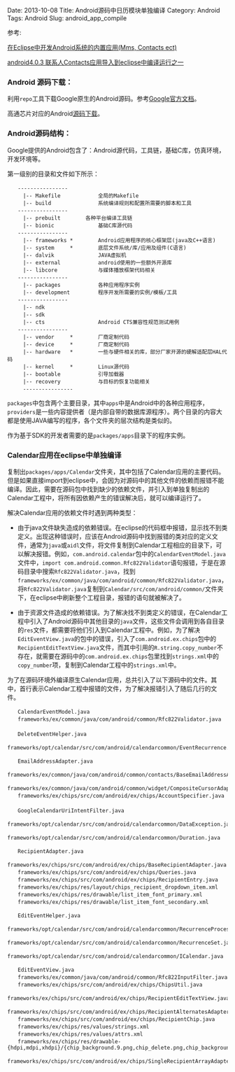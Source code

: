 Date: 2013-10-08
Title: Android源码中日历模块单独编译
Category: Android
Tags: Android
Slug: android_app_compile

参考:

[在Eclipse中开发Android系统的内置应用(Mms, Contacts ect)](http://blog.csdn.net/xixinyan/article/details/6942074)

[android4.0.3 联系人Contacts应用导入到eclipse中编译运行之一](http://blog.csdn.net/zhu_apollo/article/details/8760025)



### Android 源码下载：
利用`repo`工具下载Google原生的Android源码。参考[Google官方文档](http://source.android.com/source/downloading.html)。

高通芯片对应的Android[源码下载](https://www.codeaurora.org/xwiki/bin/QRD-Android/)。

### Android源码结构：
Google提供的Android包含了：Android源代码，工具链，基础C库，仿真环境，开发环境等。

第一级别的目录和文件如下所示：
```
　　----------------
　　　|-- Makefile            全局的Makefile
　　　|-- build               系统编译规则和配置所需要的脚本和工具
　　----------------
　　　|-- prebuilt        各种平台编译工具链
　　　|-- bionic              基础C库源代码
　　----------------
　　　|-- frameworks *        Android应用程序的核心框架层(java及C++语言)
　　　|-- system     *        底层文件系统/库/应用及组件(C语言)
　　　|-- dalvik              JAVA虚拟机
　　　|-- external            android使用的一些额外开源库
　　　|-- libcore             与媒体播放框架代码相关
　　----------------
　　　|-- packages            各种应用程序实例
　　　|-- development         程序开发所需要的实例/模板/工具
　　----------------
　　　|-- ndk
　　　|-- sdk
　　　|-- cts                 Android CTS兼容性规范测试用例
　　----------------
　　　|-- vendor     *        厂商定制代码
　　　|-- device     *        厂商定制代码
　　　|-- hardware   *        一些与硬件相关的库，部分厂家开源的硬解适配层HAL代码
　　　|-- kernel     *        Linux源代码
　　　|-- bootable            引导加载器
　　　|-- recovery            与目标的恢复功能相关
　　　----------------
```
`packages`中包含两个主要目录，其中`apps`中是Android中的各种应用程序，`providers`是一些内容提供者（是内部自带的数据库源程序）。两个目录的内容大都是使用JAVA编写的程序，各个文件夹的层次结构是类似的。

作为基于SDK的开发者需要的是`packages/apps`目录下的程序实例。

### Calendar应用在eclipse中单独编译

复制出`packages/apps/Calendar`文件夹，其中包括了Calendar应用的主要代码。但是如果直接import到eclipse中，会因为对源码中的其他文件的依赖而报错不能编译。因此，需要在源码包中找到缺少的依赖文件，并引入到单独复制出的Calendar工程中，将所有因依赖产生的错误解决后，就可以编译运行了。

解决Calendar应用的依赖文件时遇到两种类型：

* 由于java文件缺失造成的依赖错误。在eclipse的代码框中报错，显示找不到类定义。出现这种错误时，应该在Android源码中找到报错的类对应的定义文件，通常为`java`或`aidl`文件，将文件复制到Calendar工程相应的目录下，可以解决报错。例如，`com.android.calendar`包中的`CalendarEventModel.java`文件中，`import com.android.common.Rfc822Validator`语句报错，于是在源码目录中搜索`Rfc822Validator.java`，找到`frameworks/ex/common/java/com/android/common/Rfc822Validator.java`，将`Rfc822Validator.java`复制到`Calendar/src/com/android/common/`文件夹下，在eclipse中刷新整个工程目录，报错的语句就被解决了。

* 由于资源文件造成的依赖错误。为了解决找不到类定义的错误，在Calendar工程中引入了Android源码中其他目录的`java`文件，这些文件会调用到各自目录的`res`文件，都需要将他们引入到Calendar工程中。例如，为了解决`EditEventView.java`的包中的错误，引入了`com.android.ex.chips`包中的`RecipientEditTextView.java`文件，而其中引用的`R.string.copy_number`不存在，就需要在源码中的`com.android.ex.chips`包里找到`strings.xml`中的`copy_number`项，复制到Calendar工程中的`strings.xml`中。

为了在源码环境外编译原生Calendar应用，总共引入了以下源码中的文件。其中，首行表示Calendar工程中报错的文件，为了解决报错引入了随后几行的文件。
```
　　CalendarEventModel.java
　　frameworks/ex/common/java/com/android/common/Rfc822Validator.java
　　　　　
　　DeleteEventHelper.java
　　frameworks/opt/calendar/src/com/android/calendarcommon/EventRecurrence.java

　　EmailAddressAdapter.java
　　frameworks/ex/common/java/com/android/common/contacts/BaseEmailAddressAdapter.java
　　frameworks/ex/common/java/com/android/common/widget/CompositeCursorAdapter.java
　　frameworks/ex/chips/src/com/android/ex/chips/AccountSpecifier.java
　　
　　GoogleCalendarUriIntentFilter.java
　　frameworks/opt/calendar/src/com/android/calendarcommon/DataException.java
　　frameworks/opt/calendar/src/com/android/calendarcommon/Duration.java

　　RecipientAdapter.java
　　frameworks/ex/chips/src/com/android/ex/chips/BaseRecipientAdapter.java
　　frameworks/ex/chips/src/com/android/ex/chips/Queries.java
　　frameworks/ex/chips/src/com/android/ex/chips/RecipientEntry.java
　　frameworks/ex/chips/res/layout/chips_recipient_dropdown_item.xml
　　frameworks/ex/chips/res/drawable/list_item_font_primary.xml
　　frameworks/ex/chips/res/drawable/list_item_font_secondary.xml

　　EditEventHelper.java
　　frameworks/opt/calendar/src/com/android/calendarcommon/RecurrenceProcessor.java
　　frameworks/opt/calendar/src/com/android/calendarcommon/RecurrenceSet.java
　　frameworks/opt/calendar/src/com/android/calendarcommon/ICalendar.java

　　EditEventView.java
　　frameworks/ex/common/java/com/android/common/Rfc822InputFilter.java
　　frameworks/ex/chips/src/com/android/ex/chips/ChipsUtil.java
　　frameworks/ex/chips/src/com/android/ex/chips/RecipientEditTextView.java
　　frameworks/ex/chips/src/com/android/ex/chips/RecipientAlternatesAdapter.java
　　frameworks/ex/chips/src/com/android/ex/chips/RecipientChip.java
　　frameworks/ex/chips/res/values/strings.xml
　　frameworks/ex/chips/res/values/attrs.xml
　　frameworks/ex/chips/res/drawable-{hdpi,mdpi,xhdpi}/{chip_background.9.png,chip_delete.png,chip_background_invalid.9.png,chip_background_selected.9.png}
　　frameworks/ex/chips/src/com/android/ex/chips/SingleRecipientArrayAdapter.java
```
